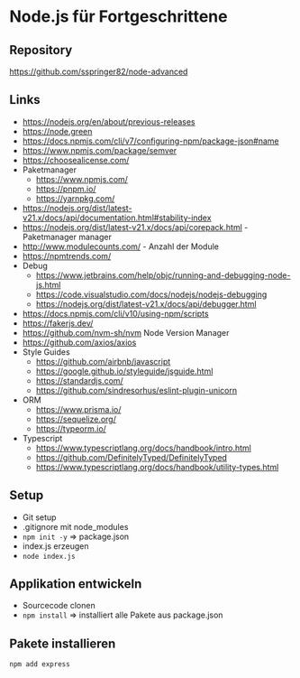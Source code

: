 # Node.js für Fortgeschrittene

## Repository

https://github.com/sspringer82/node-advanced

## Links
- https://nodejs.org/en/about/previous-releases
- https://node.green
- https://docs.npmjs.com/cli/v7/configuring-npm/package-json#name
- https://www.npmjs.com/package/semver
- https://choosealicense.com/
- Paketmanager
  - https://www.npmjs.com/
  - https://pnpm.io/
  - https://yarnpkg.com/
- https://nodejs.org/dist/latest-v21.x/docs/api/documentation.html#stability-index
- https://nodejs.org/dist/latest-v21.x/docs/api/corepack.html - Paketmanager manager
- http://www.modulecounts.com/ - Anzahl der Module
- https://npmtrends.com/
- Debug
  - https://www.jetbrains.com/help/objc/running-and-debugging-node-js.html
  - https://code.visualstudio.com/docs/nodejs/nodejs-debugging
  - https://nodejs.org/dist/latest-v21.x/docs/api/debugger.html
- https://docs.npmjs.com/cli/v10/using-npm/scripts
- https://fakerjs.dev/
- https://github.com/nvm-sh/nvm Node Version Manager
- https://github.com/axios/axios
- Style Guides
  - https://github.com/airbnb/javascript
  - https://google.github.io/styleguide/jsguide.html
  - https://standardjs.com/
  - https://github.com/sindresorhus/eslint-plugin-unicorn
- ORM
  - https://www.prisma.io/
  - https://sequelize.org/
  - https://typeorm.io/
- Typescript
  - https://www.typescriptlang.org/docs/handbook/intro.html
  - https://github.com/DefinitelyTyped/DefinitelyTyped
  - https://www.typescriptlang.org/docs/handbook/utility-types.html

## Setup
- Git setup
- .gitignore mit node_modules
- `npm init -y` => package.json
- index.js erzeugen
- `node index.js`

## Applikation entwickeln
- Sourcecode clonen
- `npm install` => installiert alle Pakete aus package.json

## Pakete installieren
`npm add express`